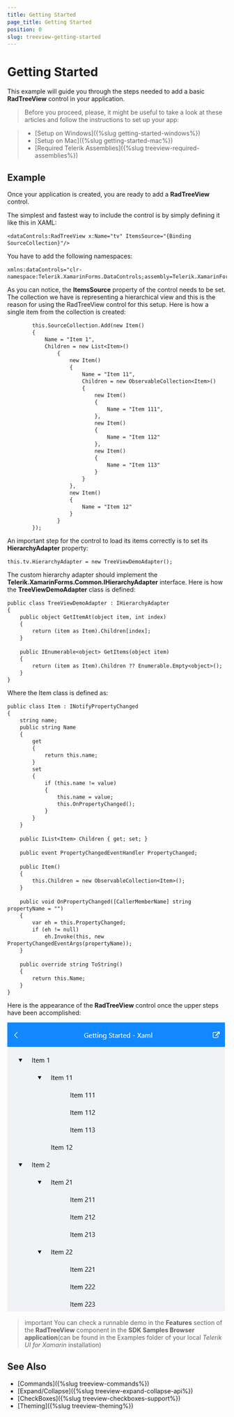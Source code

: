 ```yaml
---
title: Getting Started
page_title: Getting Started
position: 0
slug: treeview-getting-started
---
```


# Getting Started

This example will guide you through the steps needed to add a basic **RadTreeView** control in your application.

>Before you proceed, please, it might be useful to take a look at these articles and follow the instructions to set up your app:

>- [Setup on Windows]({%slug getting-started-windows%})
>- [Setup on Mac]({%slug getting-started-mac%})
>- [Required Telerik Assemblies]({%slug treeview-required-assemblies%})

## Example

Once your application is created, you are ready to add a **RadTreeView** control.

The simplest and fastest way to include the control is by simply defining it like this in XAML:

	<dataControls:RadTreeView x:Name="tv" ItemsSource="{Binding SourceCollection}"/>

You have to add the following namespaces:

	xmlns:dataControls="clr-namespace:Telerik.XamarinForms.DataControls;assembly=Telerik.XamarinForms.DataControls"

As you can notice, the **ItemsSource** property of the control needs to be set. The collection we have is representing a hierarchical view and this is the reason for using the RadTreeView control for this setup. Here is how a single item from the collection is created:

            this.SourceCollection.Add(new Item()
            {
                Name = "Item 1",
                Children = new List<Item>()
                    {
                        new Item()
                        {
                            Name = "Item 11",
                            Children = new ObservableCollection<Item>()
                            {
                                new Item()
                                {
                                    Name = "Item 111",
                                },
                                new Item()
                                {
                                    Name = "Item 112"
                                },
                                new Item()
                                {
                                    Name = "Item 113"
                                }
                            }
                        },
                        new Item()
                        {
                            Name = "Item 12"
                        }
                    }
            });

An important step for the control to load its items correctly is to set its **HierarchyAdapter** property:
  
	this.tv.HierarchyAdapter = new TreeViewDemoAdapter();

The custom hierarchy adapter should implement the **Telerik.XamarinForms.Common.IHierarchyAdapter** interface. Here is how the **TreeViewDemoAdapter** class is defined:

	public class TreeViewDemoAdapter : IHierarchyAdapter
    {
        public object GetItemAt(object item, int index)
        {
            return (item as Item).Children[index];
        }

        public IEnumerable<object> GetItems(object item)
        {
            return (item as Item).Children ?? Enumerable.Empty<object>();
        }
    } 

Where the Item class is defined as:

    public class Item : INotifyPropertyChanged
    {
        string name;
        public string Name
        {
            get
            {
                return this.name;
            }
            set
            {
                if (this.name != value)
                {
                    this.name = value;
                    this.OnPropertyChanged();
                }
            }
        }

        public IList<Item> Children { get; set; }

        public event PropertyChangedEventHandler PropertyChanged;

        public Item()
        {
            this.Children = new ObservableCollection<Item>();
        }

        public void OnPropertyChanged([CallerMemberName] string propertyName = "")
        {
            var eh = this.PropertyChanged;
            if (eh != null)
                eh.Invoke(this, new PropertyChangedEventArgs(propertyName));
        }

        public override string ToString()
        {
            return this.Name;
        }
    }

Here is the appearance of the **RadTreeView** control once the upper steps have been accomplished:

![getting started treeview](../images/mock-gettingstarted.png)

>important You can check a runnable demo in the **Features** section of the **RadTreeView** component in the **SDK Samples Browser application**(can be found in the Examples folder of your local *Telerik UI for Xamarin* installation)


## See Also

* [Commands]({%slug treeview-commands%})
* [Expand/Collapse]({%slug treeview-expand-collapse-api%})
* [CheckBoxes]({%slug treeview-checkboxes-support%})
* [Theming]({%slug treeview-theming%})